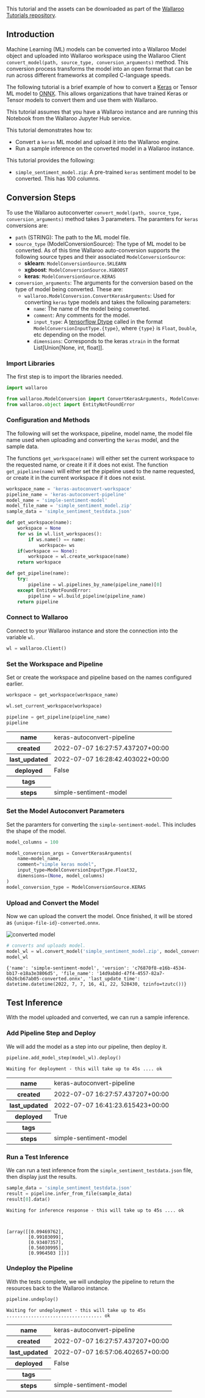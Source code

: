 This tutorial and the assets can be downloaded as part of the [Wallaroo Tutorials repository](https://github.com/WallarooLabs/Wallaroo_Tutorials/tree/main/model_conversion/keras-to-onnx).

## Introduction

Machine Learning (ML) models can be converted into a Wallaroo Model object and uploaded into Wallaroo workspace using the Wallaroo Client `convert_model(path, source_type, conversion_arguments)` method.  This conversion process transforms the model into an open format that can be run across different frameworks at compiled C-language speeds.

The following tutorial is a brief example of how to convert a [Keras](https://keras.io/) or Tensor ML model to [ONNX](https://onnx.ai/ ).  This allows organizations that have trained Keras or Tensor models to convert them and use them with Wallaroo.

This tutorial assumes that you have a Wallaroo instance and are running this Notebook from the Wallaroo Jupyter Hub service.

This tutorial demonstrates how to:

* Convert a `keras` ML model and upload it into the Wallaroo engine.
* Run a sample inference on the converted model in a Wallaroo instance.

This tutorial provides the following:

* `simple_sentiment_model.zip`: A pre-trained `keras` sentiment model to be converted.  This has 100 columns.

## Conversion Steps

To use the Wallaroo autoconverter `convert_model(path, source_type, conversion_arguments)` method takes 3 parameters.  The paramters for `keras` conversions are:

* `path` (STRING):  The path to the ML model file.
* `source_type` (ModelConversionSource): The type of ML model to be converted.  As of this time Wallaroo auto-conversion supports the following source types and their associated `ModelConversionSource`:
  * **sklearn**: `ModelConversionSource.SKLEARN`
  * **xgboost**: `ModelConversionSource.XGBOOST`
  * **keras**: `ModelConversionSource.KERAS`
* `conversion_arguments`:  The arguments for the conversion based on the type of model being converted.  These are:
  * `wallaroo.ModelConversion.ConvertKerasArguments`: Used for converting `keras` type models and takes the following parameters:
    * `name`: The name of the model being converted.
    * `comment`: Any comments for the model.
    * `input_type`: A [tensorflow Dtype](https://www.tensorflow.org/api_docs/python/tf/dtypes/DType) called in the format `ModelConversionInputType.{type}`, where `{type}` is `Float`, `Double`, etc depending on the model.
    * `dimensions`: Corresponds to the keras `xtrain` in the format List[Union[None, int, float]].

### Import Libraries

The first step is to import the libraries needed.

```python
import wallaroo

from wallaroo.ModelConversion import ConvertKerasArguments, ModelConversionSource, ModelConversionInputType
from wallaroo.object import EntityNotFoundError
```

### Configuration and Methods

The following will set the workspace, pipeline, model name, the model file name used when uploading and converting the `keras` model, and the sample data.

The functions `get_workspace(name)` will either set the current workspace to the requested name, or create it if it does not exist.  The function `get_pipeline(name)` will either set the pipeline used to the name requested, or create it in the current workspace if it does not exist.

```python
workspace_name = 'keras-autoconvert-workspace'
pipeline_name = 'keras-autoconvert-pipeline'
model_name = 'simple-sentiment-model'
model_file_name = 'simple_sentiment_model.zip'
sample_data = 'simple_sentiment_testdata.json'

def get_workspace(name):
    workspace = None
    for ws in wl.list_workspaces():
        if ws.name() == name:
            workspace= ws
    if(workspace == None):
        workspace = wl.create_workspace(name)
    return workspace

def get_pipeline(name):
    try:
        pipeline = wl.pipelines_by_name(pipeline_name)[0]
    except EntityNotFoundError:
        pipeline = wl.build_pipeline(pipeline_name)
    return pipeline
```

### Connect to Wallaroo

Connect to your Wallaroo instance and store the connection into the variable `wl`.

```python
wl = wallaroo.Client()
```

### Set the Workspace and Pipeline

Set or create the workspace and pipeline based on the names configured earlier.

```python
workspace = get_workspace(workspace_name)

wl.set_current_workspace(workspace)

pipeline = get_pipeline(pipeline_name)
pipeline
```



<table><tr><th>name</th> <td>keras-autoconvert-pipeline</td></tr><tr><th>created</th> <td>2022-07-07 16:27:57.437207+00:00</td></tr><tr><th>last_updated</th> <td>2022-07-07 16:28:42.403022+00:00</td></tr><tr><th>deployed</th> <td>False</td></tr><tr><th>tags</th> <td></td></tr><tr><th>steps</th> <td>simple-sentiment-model</td></tr></table>


### Set the Model Autoconvert Parameters

Set the paramters for converting the `simple-sentiment-model`.  This includes the shape of the model.

```python
model_columns = 100

model_conversion_args = ConvertKerasArguments(
    name=model_name,
    comment="simple keras model",
    input_type=ModelConversionInputType.Float32,
    dimensions=(None, model_columns)
)
model_conversion_type = ModelConversionSource.KERAS
```

### Upload and Convert the Model

Now we can upload the convert the model.  Once finished, it will be stored as `{unique-file-id}-converted.onnx`.

![converted model](images/wallaroo-keras-converted-model.png)

```python
# converts and uploads model.
model_wl = wl.convert_model('simple_sentiment_model.zip', model_conversion_type, model_conversion_args)
model_wl
```



    {'name': 'simple-sentiment-model', 'version': 'c76870f8-e16b-4534-bb17-e18a3e3806d5', 'file_name': '14d9ab8d-47f4-4557-82a7-6b26cb67ab05-converted.onnx', 'last_update_time': datetime.datetime(2022, 7, 7, 16, 41, 22, 528430, tzinfo=tzutc())}


## Test Inference

With the model uploaded and converted, we can run a sample inference.

### Add Pipeline Step and Deploy

We will add the model as a step into our pipeline, then deploy it.

```python
pipeline.add_model_step(model_wl).deploy()
```

    Waiting for deployment - this will take up to 45s .... ok



<table><tr><th>name</th> <td>keras-autoconvert-pipeline</td></tr><tr><th>created</th> <td>2022-07-07 16:27:57.437207+00:00</td></tr><tr><th>last_updated</th> <td>2022-07-07 16:41:23.615423+00:00</td></tr><tr><th>deployed</th> <td>True</td></tr><tr><th>tags</th> <td></td></tr><tr><th>steps</th> <td>simple-sentiment-model</td></tr></table>


### Run a Test Inference

We can run a test inference from the `simple_sentiment_testdata.json` file, then display just the results.

```python
sample_data = 'simple_sentiment_testdata.json'
result = pipeline.infer_from_file(sample_data)
result[0].data()
```

    Waiting for inference response - this will take up to 45s .... ok



    [array([[0.09469762],
            [0.99103099],
            [0.93407357],
            [0.56030995],
            [0.9964503 ]])]


### Undeploy the Pipeline

With the tests complete, we will undeploy the pipeline to return the resources back to the Wallaroo instance.

```python
pipeline.undeploy()
```

    Waiting for undeployment - this will take up to 45s ................................... ok



<table><tr><th>name</th> <td>keras-autoconvert-pipeline</td></tr><tr><th>created</th> <td>2022-07-07 16:27:57.437207+00:00</td></tr><tr><th>last_updated</th> <td>2022-07-07 16:57:06.402657+00:00</td></tr><tr><th>deployed</th> <td>False</td></tr><tr><th>tags</th> <td></td></tr><tr><th>steps</th> <td>simple-sentiment-model</td></tr></table>



```python

```
